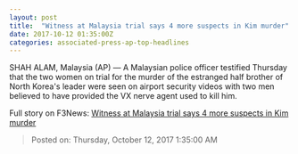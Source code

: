 ```yaml
---
layout: post
title:  "Witness at Malaysia trial says 4 more suspects in Kim murder"
date: 2017-10-12 01:35:00Z
categories: associated-press-ap-top-headlines
---
```


SHAH ALAM, Malaysia (AP) — A Malaysian police officer testified Thursday that the two women on trial for the murder of the estranged half brother of North Korea's leader were seen on airport security videos with two men believed to have provided the VX nerve agent used to kill him.


Full story on F3News: [Witness at Malaysia trial says 4 more suspects in Kim murder](http://www.f3nws.com/n/2ajzrC)

> Posted on: Thursday, October 12, 2017 1:35:00 AM

